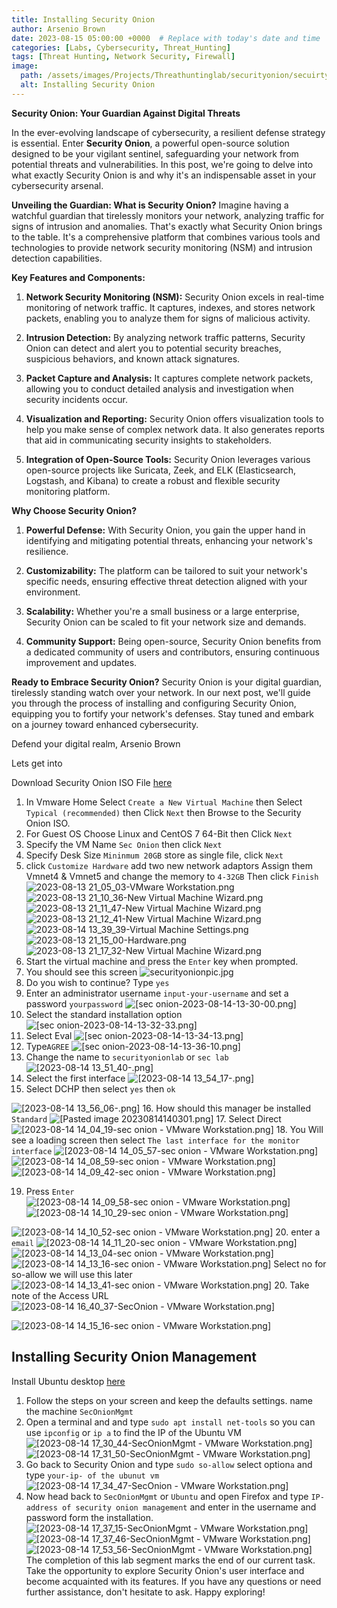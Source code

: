 ```yaml
---
title: Installing Security Onion
author: Arsenio Brown
date: 2023-08-15 05:00:00 +0000  # Replace with today's date and time
categories: [Labs, Cybersecurity, Threat_Hunting]
tags: [Threat Hunting, Network Security, Firewall]
image:
  path: /assets/images/Projects/Threathuntinglab/securityonion/secuirtyonion.png
  alt: Installing Security Onion
---
```



**Security Onion: Your Guardian Against Digital Threats**

In the ever-evolving landscape of cybersecurity, a resilient defense strategy is essential. Enter **Security Onion**, a powerful open-source solution designed to be your vigilant sentinel, safeguarding your network from potential threats and vulnerabilities. In this post, we're going to delve into what exactly Security Onion is and why it's an indispensable asset in your cybersecurity arsenal.

**Unveiling the Guardian: What is Security Onion?**
Imagine having a watchful guardian that tirelessly monitors your network, analyzing traffic for signs of intrusion and anomalies. That's exactly what Security Onion brings to the table. It's a comprehensive platform that combines various tools and technologies to provide network security monitoring (NSM) and intrusion detection capabilities.

**Key Features and Components:**
1. **Network Security Monitoring (NSM):** Security Onion excels in real-time monitoring of network traffic. It captures, indexes, and stores network packets, enabling you to analyze them for signs of malicious activity.

2. **Intrusion Detection:** By analyzing network traffic patterns, Security Onion can detect and alert you to potential security breaches, suspicious behaviors, and known attack signatures.

3. **Packet Capture and Analysis:** It captures complete network packets, allowing you to conduct detailed analysis and investigation when security incidents occur.

4. **Visualization and Reporting:** Security Onion offers visualization tools to help you make sense of complex network data. It also generates reports that aid in communicating security insights to stakeholders.

5. **Integration of Open-Source Tools:** Security Onion leverages various open-source projects like Suricata, Zeek, and ELK (Elasticsearch, Logstash, and Kibana) to create a robust and flexible security monitoring platform.

**Why Choose Security Onion?**
1. **Powerful Defense:** With Security Onion, you gain the upper hand in identifying and mitigating potential threats, enhancing your network's resilience.

2. **Customizability:** The platform can be tailored to suit your network's specific needs, ensuring effective threat detection aligned with your environment.

3. **Scalability:** Whether you're a small business or a large enterprise, Security Onion can be scaled to fit your network size and demands.

4. **Community Support:** Being open-source, Security Onion benefits from a dedicated community of users and contributors, ensuring continuous improvement and updates.

**Ready to Embrace Security Onion?**
Security Onion is your digital guardian, tirelessly standing watch over your network. In our next post, we'll guide you through the process of installing and configuring Security Onion, equipping you to fortify your network's defenses. Stay tuned and embark on a journey toward enhanced cybersecurity.

Defend your digital realm,
Arsenio Brown





Lets get into 

Download Security Onion ISO File [here](https://github.com/Security-Onion-Solutions/securityonion/blob/master/VERIFY_ISO.md)
1. In Vmware Home Select `Create a New Virtual Machine` then Select `Typical (recommended)` then Click `Next` then Browse to the Security Onion ISO. 
2. For Guest OS Choose  Linux and CentOS 7 64-Bit then Click `Next`
3. Specify the VM Name `Sec Onion` then click `Next`
4. Specify Desk Size `Mininmum 20GB` store as single file, click `Next`
5. click `Customize Hardware` add two new network adaptors Assign them Vmnet4 & Vmnet5  and change the memory to `4-32GB` Then click `Finish`
![2023-08-13 21_05_03-VMware Workstation.png](/assets/images/Projects/Threathuntinglab/securityonion/2023-08-13%2021_05_03-VMware%20Workstation.png)
![2023-08-13 21_10_36-New Virtual Machine Wizard.png](/assets/images/Projects/Threathuntinglab/securityonion/2023-08-13%2021_10_36-New%20Virtual%20Machine%20Wizard.png)
![2023-08-13 21_11_47-New Virtual Machine Wizard.png](/assets/images/Projects/Threathuntinglab/securityonion/2023-08-13%2021_11_47-New%20Virtual%20Machine%20Wizard.png)
![2023-08-13 21_12_41-New Virtual Machine Wizard.png](/assets/images/Projects/Threathuntinglab/securityonion/2023-08-13%2021_12_41-New%20Virtual%20Machine%20Wizard.png)
![2023-08-14 13_39_39-Virtual Machine Settings.png](/assets/images/Projects/Threathuntinglab/securityonion/2023-08-14%2013_39_39-Virtual%20Machine%20Settings.png)
![2023-08-13 21_15_00-Hardware.png](/assets/images/Projects/Threathuntinglab/securityonion/2023-08-13%2021_15_00-Hardware.png)
![2023-08-13 21_17_32-New Virtual Machine Wizard.png](/assets/images/Projects/Threathuntinglab/securityonion/2023-08-13%2021_17_32-New%20Virtual%20Machine%20Wizard.png)
6. Start the virtual machine and press the `Enter` key when prompted.
7. You should see this screen
![securityonionpic.jpg](/assets/images/Projects/Threathuntinglab/securityonion/securityonionpic.jpg)
8. Do you wish to continue? Type `yes`
9. Enter an administrator username `input-your-username` and set a password `yourpassword`
![[sec onion-2023-08-14-13-30-00.png]](/assets/images/Projects/Threathuntinglab/securityonion/sec%20onion-2023-08-14-13-30-00.png)
10. Select the standard installation option 
![[sec onion-2023-08-14-13-32-33.png]](/assets/images/Projects/Threathuntinglab/securityonion/sec%20onion-2023-08-14-13-32-33.png)
11. Select Eval 
![[sec onion-2023-08-14-13-34-13.png]](/assets/images/Projects/Threathuntinglab/securityonion/sec%20onion-2023-08-14-13-34-13.png)
12. Type`AGREE`
![[sec onion-2023-08-14-13-36-10.png]](/assets/images/Projects/Threathuntinglab/securityonion/sec%20onion-2023-08-14-13-36-10.png)
13. Change the name to `securityonionlab` or `sec lab`
![[2023-08-14 13_51_40-.png]](/assets/images/Projects/Threathuntinglab/securityonion/2023-08-14%2013_51_40-.png)
14. Select the first interface
![[2023-08-14 13_54_17-.png]](/assets/images/Projects/Threathuntinglab/securityonion/2023-08-14%2013_54_17-.png)
15. Select DCHP then select `yes` then `ok`

![[2023-08-14 13_56_06-.png]](/assets/images/Projects/Threathuntinglab/securityonion/2023-08-14%2013_56_06-.png)
16. How should this manager be installed `Standard`
![[Pasted image 20230814140301.png]](/assets/images/Projects/Threathuntinglab/securityonion/2023-08-14%2013_59_19-.png)
17. Select Direct 
![[2023-08-14 14_04_19-sec onion - VMware Workstation.png]](/assets/images/Projects/Threathuntinglab/securityonion/2023-08-14%2014_04_19-sec%20onion%20-%20VMware%20Workstation.png)
18. You Will see a loading screen then select `The last interface for the monitor interface`
![[2023-08-14 14_05_57-sec onion - VMware Workstation.png]](/assets/images/Projects/Threathuntinglab/securityonion/2023-08-14%2014_05_57-sec%20onion%20-%20VMware%20Workstation.png)
![[2023-08-14 14_08_59-sec onion - VMware Workstation.png]](/assets/images/Projects/Threathuntinglab/securityonion/2023-08-14%2014_08_59-sec%20onion%20-%20VMware%20Workstation.png)
![[2023-08-14 14_09_42-sec onion - VMware Workstation.png]](/assets/images/Projects/Threathuntinglab/securityonion/2023-08-14%2014_09_42-sec%20onion%20-%20VMware%20Workstation.png)

19. Press `Enter`
![[2023-08-14 14_09_58-sec onion - VMware Workstation.png]](/assets/images/Projects/Threathuntinglab/securityonion/2023-08-14%2014_09_58-sec%20onion%20-%20VMware%20Workstation.png)
![[2023-08-14 14_10_29-sec onion - VMware Workstation.png]](/assets/images/Projects/Threathuntinglab/securityonion/2023-08-14%2014_10_29-sec%20onion%20-%20VMware%20Workstation.png)

![[2023-08-14 14_10_52-sec onion - VMware Workstation.png]](/assets/images/Projects/Threathuntinglab/securityonion/2023-08-14%2014_10_52-sec%20onion%20-%20VMware%20Workstation.png)
20. enter a `email`
![[2023-08-14 14_11_20-sec onion - VMware Workstation.png]](/assets/images/Projects/Threathuntinglab/securityonion/2023-08-14%2014_11_20-sec%20onion%20-%20VMware%20Workstation.png)
![[2023-08-14 14_13_04-sec onion - VMware Workstation.png]](/assets/images/Projects/Threathuntinglab/securityonion/2023-08-14%2014_13_04-sec%20onion%20-%20VMware%20Workstation.png)
![[2023-08-14 14_13_16-sec onion - VMware Workstation.png]](/assets/images/Projects/Threathuntinglab/securityonion/2023-08-14%2014_15_16-sec%20onion%20-%20VMware%20Workstation.png)
Select no for so-allow we will use this later
![[2023-08-14 14_13_41-sec onion - VMware Workstation.png]](/assets/images/Projects/Threathuntinglab/securityonion/2023-08-14%2014_13_41-sec%20onion%20-%20VMware%20Workstation.png)
20. Take note of the Access URL 
![[2023-08-14 16_40_37-SecOnion - VMware Workstation.png]](/assets/images/Projects/Threathuntinglab/securityonion/2023-08-14%2016_40_37-SecOnion%20-%20VMware%20Workstation.png)

![[2023-08-14 14_15_16-sec onion - VMware Workstation.png]](/assets/images/Projects/Threathuntinglab/securityonion/2023-08-14%2014_15_16-sec%20onion%20-%20VMware%20Workstation.png)
## Installing Security Onion Management 
Install Ubuntu desktop [here](https://ubuntu.com/download/desktop/thank-you?version=22.04.3&architecture=amd64)
1. Follow the steps on your screen and keep the defaults settings. name the machine `SecOnionMgmt` 
2. Open a terminal and and type `sudo apt install net-tools` so you can use `ipconfig` or  `ip a` to find the IP of the Ubuntu VM
![[2023-08-14 17_30_44-SecOnionMgmt - VMware Workstation.png]](/assets/images/Projects/Threathuntinglab/securityonion/2023-08-14%2017_30_44-SecOnionMgmt%20-%20VMware%20Workstation.png)
![[2023-08-14 17_31_50-SecOnionMgmt - VMware Workstation.png]](/assets/images/Projects/Threathuntinglab/securityonion/2023-08-14%2017_31_50-SecOnionMgmt%20-%20VMware%20Workstation.png)
4. Go back to Security Onion and type `sudo so-allow` select option`a` and type `your-ip- of the ubunut vm`
![[2023-08-14 17_34_47-SecOnion - VMware Workstation.png]](/assets/images/Projects/Threathuntinglab/securityonion/2023-08-14%2017_34_47-SecOnion%20-%20VMware%20Workstation.png)
5. Now head back to `SecOnionMgmt` or `Ubuntu` and open Firefox and type `IP-address of security onion management` and enter in the username and password form the installation.
![[2023-08-14 17_37_15-SecOnionMgmt - VMware Workstation.png]](/assets/images/Projects/Threathuntinglab/securityonion/2023-08-14%2017_37_15-SecOnionMgmt%20-%20VMware%20Workstation.png)
![[2023-08-14 17_37_46-SecOnionMgmt - VMware Workstation.png]](/assets/images/Projects/Threathuntinglab/securityonion/2023-08-14%2017_37_46-SecOnionMgmt%20-%20VMware%20Workstation.png)
![[2023-08-14 17_53_56-SecOnionMgmt - VMware Workstation.png]](/assets/images/Projects/Threathuntinglab/securityonion/2023-08-14%2017_53_56-SecOnionMgmt%20-%20VMware%20Workstation.png)
The completion of this lab segment marks the end of our current task. Take the opportunity to explore Security Onion's user interface and become acquainted with its features. If you have any questions or need further assistance, don't hesitate to ask. Happy exploring!
 






